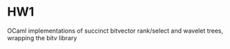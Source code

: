 # HW1
OCaml implementations of succinct bitvector rank/select and wavelet trees, wrapping the bitv library
